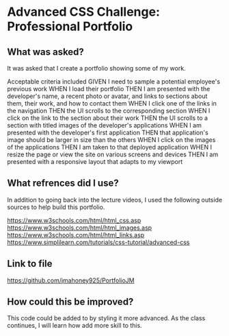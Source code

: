 # Advanced CSS Challenge: Professional Portfolio

## What was asked?
It was asked that I create a portfolio showing some of my work.

Acceptable criteria included 
GIVEN I need to sample a potential employee's previous work
WHEN I load their portfolio
THEN I am presented with the developer's name, a recent photo or avatar, and links to sections about them, their work, and how to contact them
WHEN I click one of the links in the navigation
THEN the UI scrolls to the corresponding section
WHEN I click on the link to the section about their work
THEN the UI scrolls to a section with titled images of the developer's applications
WHEN I am presented with the developer's first application
THEN that application's image should be larger in size than the others
WHEN I click on the images of the applications
THEN I am taken to that deployed application
WHEN I resize the page or view the site on various screens and devices
THEN I am presented with a responsive layout that adapts to my viewport

## What refrences did I use?
In addition to going back into the lecture videos, I used the following outside sources to help build this portfolio.

https://www.w3schools.com/html/html_css.asp
https://www.w3schools.com/html/html_images.asp
https://www.w3schools.com/html/html_links.asp
https://www.simplilearn.com/tutorials/css-tutorial/advanced-css

## Link to file
https://github.com/jmahoney925/PortfolioJM

## How could this be improved?

This code could be added to by styling it more advanced. As the class continues, I will learn how add more skill to this. 